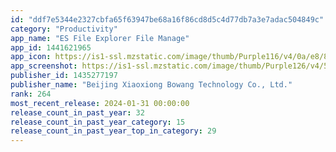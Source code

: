 ```yaml
---
id: "ddf7e5344e2327cbfa65f63947be68a16f86cd8d5c4d77db7a3e7adac504849c"
category: "Productivity"
app_name: "ES File Explorer File Manage"
app_id: 1441621965
app_icon: https://is1-ssl.mzstatic.com/image/thumb/Purple116/v4/0a/e8/84/0ae8849a-a696-dc63-0f6a-c438a04a5025/AppIcon-0-0-1x_U007emarketing-0-7-0-0-85-220.png/1024x1024bb.png
app_screenshot: https://is1-ssl.mzstatic.com/image/thumb/Purple126/v4/54/0f/1a/540f1a9a-813e-4d7a-07ab-97adc431b0bb/63e3687f-eb83-40e8-a2c1-8b7cd86458ec_iphonex-_U538b_U7f29.jpg/1242x2688bb.png
publisher_id: 1435277197
publisher_name: "Beijing Xiaoxiong Bowang Technology Co., Ltd."
rank: 264
most_recent_release: 2024-01-31 00:00:00
release_count_in_past_year: 32
release_count_in_past_year_category: 15
release_count_in_past_year_top_in_category: 29
---
```

